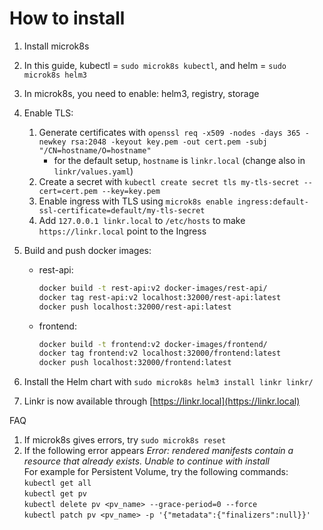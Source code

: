 # How to install
1. Install microk8s
2. In this guide, kubectl = `sudo microk8s kubectl`, and helm = `sudo microk8s helm3`
3. In microk8s, you need to enable: helm3, registry, storage
4. Enable TLS:
    1. Generate certificates with `openssl req -x509 -nodes -days 365 -newkey rsa:2048 -keyout key.pem -out cert.pem -subj "/CN=hostname/O=hostname"`
        - for the default setup, `hostname` is `linkr.local` (change also in `linkr/values.yaml`)
    2. Create a secret with `kubectl create secret tls my-tls-secret --cert=cert.pem --key=key.pem`
    3. Enable ingress with TLS using `microk8s enable ingress:default-ssl-certificate=default/my-tls-secret`
    4. Add `127.0.0.1 linkr.local` to `/etc/hosts` to make `https://linkr.local` point to the Ingress
5. Build and push docker images:
    - rest-api:

      ```sh
      docker build -t rest-api:v2 docker-images/rest-api/
      docker tag rest-api:v2 localhost:32000/rest-api:latest
      docker push localhost:32000/rest-api:latest
      ```

    - frontend:

      ```sh
      docker build -t frontend:v2 docker-images/frontend/
      docker tag frontend:v2 localhost:32000/frontend:latest
      docker push localhost:32000/frontend:latest
      ```

6. Install the Helm chart with `sudo microk8s helm3 install linkr linkr/`
7. Linkr is now available through [https://linkr.local](https://linkr.local)

FAQ
1. If microk8s gives errors, try `sudo microk8s reset`
2. If the following error appears *Error: rendered manifests contain a resource that already exists. Unable to continue with install*
<br> For example for Persistent Volume, try the following commands:<br>
`kubectl get all`<br>
`kubectl get pv`<br>
`kubectl delete pv <pv_name> --grace-period=0 --force`<br>
`kubectl patch pv <pv_name> -p '{"metadata":{"finalizers":null}}'`